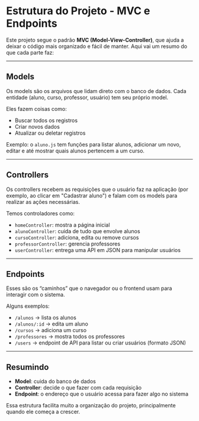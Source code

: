 # Estrutura do Projeto - MVC e Endpoints

Este projeto segue o padrão **MVC (Model-View-Controller)**, que ajuda a deixar o código mais organizado e fácil de manter. Aqui vai um resumo do que cada parte faz:

---

## Models

Os models são os arquivos que lidam direto com o banco de dados. Cada entidade (aluno, curso, professor, usuário) tem seu próprio model.

Eles fazem coisas como:

- Buscar todos os registros
- Criar novos dados
- Atualizar ou deletar registros

Exemplo: o `aluno.js` tem funções para listar alunos, adicionar um novo, editar e até mostrar quais alunos pertencem a um curso.

---

## Controllers

Os controllers recebem as requisições que o usuário faz na aplicação (por exemplo, ao clicar em "Cadastrar aluno") e falam com os models para realizar as ações necessárias.

Temos controladores como:

- `homeController`: mostra a página inicial
- `alunoController`: cuida de tudo que envolve alunos
- `cursoController`: adiciona, edita ou remove cursos
- `professorController`: gerencia professores
- `userController`: entrega uma API em JSON para manipular usuários

---

## Endpoints

Esses são os “caminhos” que o navegador ou o frontend usam para interagir com o sistema.

Alguns exemplos:

- `/alunos` → lista os alunos
- `/alunos/:id` → edita um aluno
- `/cursos` → adiciona um curso
- `/professores` → mostra todos os professores
- `/users` → endpoint de API para listar ou criar usuários (formato JSON)

---

## Resumindo

- **Model**: cuida do banco de dados  
- **Controller**: decide o que fazer com cada requisição  
- **Endpoint**: o endereço que o usuário acessa para fazer algo no sistema

Essa estrutura facilita muito a organização do projeto, principalmente quando ele começa a crescer.

